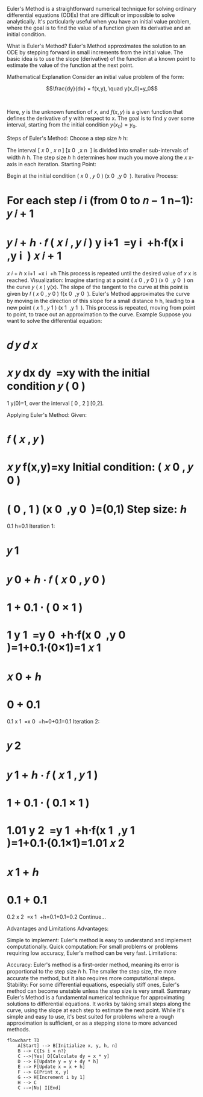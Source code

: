 Euler's Method is a straightforward numerical technique for solving ordinary differential equations (ODEs) that are difficult or impossible to solve analytically. It's particularly useful when you have an initial value problem, where the goal is to find the value of a function given its derivative and an initial condition.

What is Euler's Method?
Euler's Method approximates the solution to an ODE by stepping forward in small increments from the initial value. The basic idea is to use the slope (derivative) of the function at a known point to estimate the value of the function at the next point.

Mathematical Explanation
Consider an initial value problem of the form:

```math
\frac{dy}{dx} = f(x,y), \quad y(x_0)=y_0
```
​
 
Here, $y$ is the unknown function of $x$, and $f(x,y)$ is a given function that defines the derivative of y with respect to x. The goal is to find  y over some interval, starting from the initial condition $y(x_0) = y_0$
​
 .

Steps of Euler's Method:
Choose a step size 
ℎ
h:

The interval 
[
𝑥
0
,
𝑥
𝑛
]
[x 
0
​
 ,x 
n
​
 ] is divided into smaller sub-intervals of width 
ℎ
h. The step size 
ℎ
h determines how much you move along the 
𝑥
x-axis in each iteration.
Starting Point:

Begin at the initial condition 
(
𝑥
0
,
𝑦
0
)
(x 
0
​
 ,y 
0
​
 ).
Iterative Process:

For each step 
𝑖
i (from 0 to 
𝑛
−
1
n−1):
𝑦
𝑖
+
1
=
𝑦
𝑖
+
ℎ
⋅
𝑓
(
𝑥
𝑖
,
𝑦
𝑖
)
y 
i+1
​
 =y 
i
​
 +h⋅f(x 
i
​
 ,y 
i
​
 )
𝑥
𝑖
+
1
=
𝑥
𝑖
+
ℎ
x 
i+1
​
 =x 
i
​
 +h
This process is repeated until the desired value of 
𝑥
x is reached.
Visualization:
Imagine starting at a point 
(
𝑥
0
,
𝑦
0
)
(x 
0
​
 ,y 
0
​
 ) on the curve 
𝑦
(
𝑥
)
y(x).
The slope of the tangent to the curve at this point is given by 
𝑓
(
𝑥
0
,
𝑦
0
)
f(x 
0
​
 ,y 
0
​
 ).
Euler's Method approximates the curve by moving in the direction of this slope for a small distance 
ℎ
h, leading to a new point 
(
𝑥
1
,
𝑦
1
)
(x 
1
​
 ,y 
1
​
 ).
This process is repeated, moving from point to point, to trace out an approximation to the curve.
Example
Suppose you want to solve the differential equation:

𝑑
𝑦
𝑑
𝑥
=
𝑥
𝑦
dx
dy
​
 =xy
with the initial condition 
𝑦
(
0
)
=
1
y(0)=1, over the interval 
[
0
,
2
]
[0,2].

Applying Euler's Method:
Given:

𝑓
(
𝑥
,
𝑦
)
=
𝑥
𝑦
f(x,y)=xy
Initial condition: 
(
𝑥
0
,
𝑦
0
)
=
(
0
,
1
)
(x 
0
​
 ,y 
0
​
 )=(0,1)
Step size: 
ℎ
=
0.1
h=0.1
Iteration 1:

𝑦
1
=
𝑦
0
+
ℎ
⋅
𝑓
(
𝑥
0
,
𝑦
0
)
=
1
+
0.1
⋅
(
0
×
1
)
=
1
y 
1
​
 =y 
0
​
 +h⋅f(x 
0
​
 ,y 
0
​
 )=1+0.1⋅(0×1)=1
𝑥
1
=
𝑥
0
+
ℎ
=
0
+
0.1
=
0.1
x 
1
​
 =x 
0
​
 +h=0+0.1=0.1
Iteration 2:

𝑦
2
=
𝑦
1
+
ℎ
⋅
𝑓
(
𝑥
1
,
𝑦
1
)
=
1
+
0.1
⋅
(
0.1
×
1
)
=
1.01
y 
2
​
 =y 
1
​
 +h⋅f(x 
1
​
 ,y 
1
​
 )=1+0.1⋅(0.1×1)=1.01
𝑥
2
=
𝑥
1
+
ℎ
=
0.1
+
0.1
=
0.2
x 
2
​
 =x 
1
​
 +h=0.1+0.1=0.2
Continue...

Advantages and Limitations
Advantages:

Simple to implement: Euler's method is easy to understand and implement computationally.
Quick computation: For small problems or problems requiring low accuracy, Euler's method can be very fast.
Limitations:

Accuracy: Euler's method is a first-order method, meaning its error is proportional to the step size 
ℎ
h. The smaller the step size, the more accurate the method, but it also requires more computational steps.
Stability: For some differential equations, especially stiff ones, Euler's method can become unstable unless the step size is very small.
Summary
Euler's Method is a fundamental numerical technique for approximating solutions to differential equations. It works by taking small steps along the curve, using the slope at each step to estimate the next point. While it's simple and easy to use, it's best suited for problems where a rough approximation is sufficient, or as a stepping stone to more advanced methods.



```mermaid
flowchart TD
    A[Start] --> B[Initialize x, y, h, n]
    B --> C{Is i < n?}
    C -->|Yes| D[Calculate dy = x * y]
    D --> E[Update y = y + dy * h]
    E --> F[Update x = x + h]
    F --> G[Print x, y]
    G --> H[Increment i by 1]
    H --> C
    C -->|No| I[End]
```

